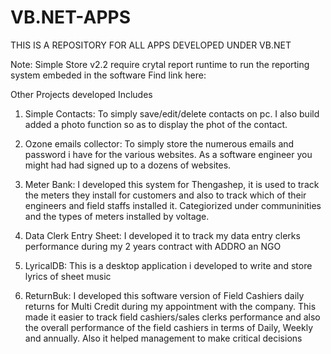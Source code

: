 # VB.NET-APPS
THIS IS A REPOSITORY FOR ALL APPS DEVELOPED UNDER VB.NET

Note: Simple Store v2.2 require crytal report runtime to run the reporting system embeded in the software
Find link here: 


Other Projects developed Includes

1. Simple Contacts: To simply save/edit/delete contacts on pc.
I also build added a photo function so as to display the phot of the contact.


2. Ozone emails collector: To simply store the numerous emails and password i have for the various websites.
As a software engineer you might had had signed up to a dozens of websites.


3. Meter Bank: I developed this system for Thengashep, it is used to track the meters they install for customers
and also to track which of their engineers and field staffs installed it. 
Categiorized under communinities and the types of meters installed by voltage.


4. Data Clerk Entry Sheet: I developed it to track my data entry clerks performance during my 2 years contract with ADDRO
an NGO


5. LyricalDB: This is a desktop application i developed to write and store lyrics of sheet music

6. ReturnBuk: I developed this software version of Field Cashiers daily returns for Multi Credit during my appointment with the company.
This made it easier to track field cashiers/sales clerks performance and also the overall performance of the field cashiers in terms of Daily, Weekly and annually. Also it helped management to make critical decisions 
